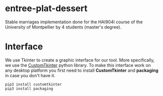 # entree-plat-dessert
Stable marriages implementation done for the HAI904I course of the University of Montpellier by 4 students (master's degree).

# Interface
We use Tkinter to create a graphic interface for our tool. More specifically, we use the [CustomTkinter](https://github.com/TomSchimansky/CustomTkinter) python library.
To make this interface work on any desktop platform you first need to install **CustomTkinter** and **packaging** in case you don't have it.
```
pip3 install customtkinter
pip3 install packaging
```
